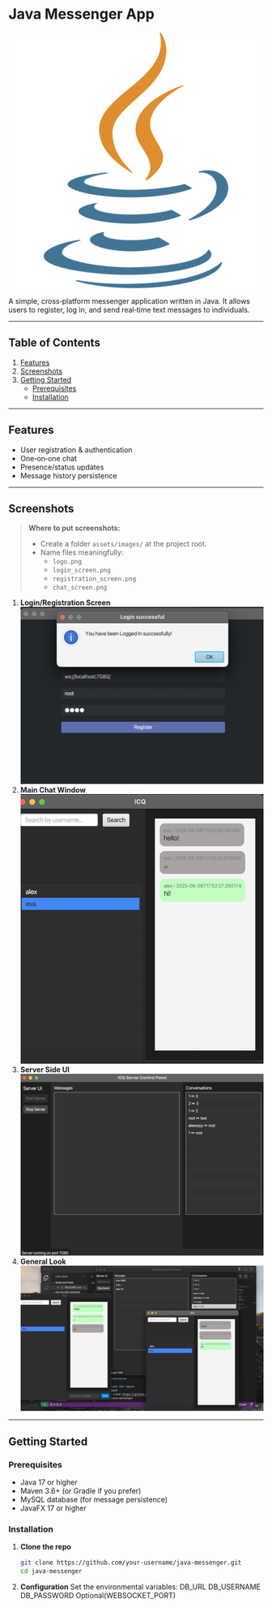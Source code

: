 # Java Messenger App

![App Logo](assets/images/logo.png)

A simple, cross‑platform messenger application written in Java. It allows users to register, log in, and send real‑time text messages to individuals.

---

## Table of Contents

1. [Features](#features)  
2. [Screenshots](#screenshots)  
3. [Getting Started](#getting-started)  
   - [Prerequisites](#prerequisites)  
   - [Installation](#installation)

---

## Features

- User registration & authentication  
- One‑on‑one chat  
- Presence/status updates  
- Message history persistence  

---

## Screenshots

> **Where to put screenshots:**  
> - Create a folder `assets/images/` at the project root.  
> - Name files meaningfully:  
>   - `logo.png`  
>   - `login_screen.png`  
>   - `registration_screen.png`  
>   - `chat_screen.png`  

1. **Login/Registration Screen**  
   ![Login](assets/images/login_screen.png)  
2. **Main Chat Window**  
   ![Chat](assets/images/chat_screen.png)
3. **Server Side UI**
   ![Chat](assets/images/server_screen.png)  
4. **General Look**
   ![Chat](assets/images/general_screen.png)  
---

## Getting Started

### Prerequisites

- Java 17 or higher  
- Maven 3.6+ (or Gradle if you prefer)  
- MySQL database (for message persistence)
- JavaFX 17 or higher

### Installation

1. **Clone the repo**  
   ```bash
   git clone https://github.com/your-username/java-messenger.git
   cd java-messenger

2. **Configuration**
    Set the environmental variables:
    DB_URL
    DB_USERNAME
    DB_PASSWORD
    Optional(WEBSOCKET_PORT) 

